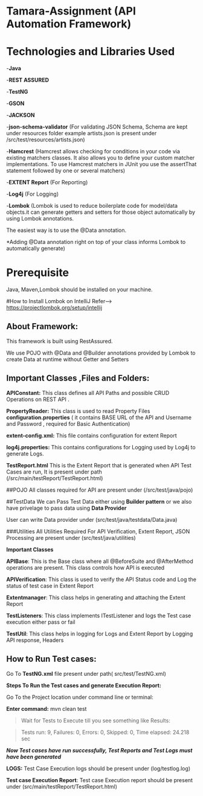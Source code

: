 # Tamara-Assignment (API Automation Framework)

#  Technologies and Libraries Used
-**Java**

-**REST ASSURED**

-**TestNG**

-**GSON**

-**JACKSON** 

-**json-schema-validator** (For validating JSON Schema, Schema are kept under resources folder example artists.json is present under /src/test/resources/artists.json)

-**Hamcrest** (Hamcrest allows checking for conditions in your code via existing matchers classes. It also allows you to define your custom matcher implementations. To use Hamcrest matchers in JUnit you use the assertThat statement followed by one or several matchers)

-**EXTENT Report** (For Reporting)

-**Log4j** (For Logging)

-**Lombok** (Lombok is used to reduce boilerplate code for model/data objects.it can generate getters and setters for those object automatically by using Lombok annotations. 

The easiest way is to use the @Data annotation.

*Adding @Data annotation right on top of your class informs Lombok to automatically generate)


#  Prerequisite
Java, Maven,Lombok should be installed on your machine.

#How to Install Lombok on IntelliJ
Refer--> https://projectlombok.org/setup/intellij

## About Framework:
This framework is built using RestAssured.

We use POJO with @Data and @Builder annotations provided by Lombok to create Data at runtime without Getter and Setters

## Important Classes ,Files and Folders:

**APIConstant:** This class defines all API Paths and possible CRUD Operations on REST API .

**PropertyReader:** This class is used to read Property Files **configuration.properties** ( it contains BASE URL of the API and Username and Password , required for Basic Authentication)

**extent-config.xml:** This file contains configuration for extent Report

**log4j.properties:** This contains configurations for Logging used by Log4j to generate Logs. 

**TestReport.html** This is the Extent Report that is generated when API Test Cases are run, It is present under path (/src/main/testReport/TestReport.html)

##POJO
All classes required for API are present under (/src/test/java/pojo)

##TestData
We can Pass Test Data either using **Builder pattern** or we also have privelage to pass data using **Data Provider**

User can write Data provider under (src/test/java/testdata/Data.java)

###Utilities
All Utilities Required For API Verification, Extent Report, JSON Processing are present under (src/test/java/utilities)

**Important Classes**

**APIBase**: This is the Base class where all @BeforeSuite and @AfterMethod operations are present.
This class controls how API is executed

**APIVerification**: This class is used to verify the API Status code and Log the status of test case in Extent Report

**Extentmanager**: This class helps in generating and attaching the Extent Report

**TestListeners**: This class implements ITestListener and logs the Test case execution either pass or fail

**TestUtil**: This class helps in logging for Logs and Extent Report by Logging API response, Headers

## How to Run Test cases:

Go To **TestNG.xml** file present under path( src/test/TestNG.xml)

**Steps To Run the Test cases and generate Execution Report:**

Go To the Project location under command line or terminal:

**Enter command:**
 mvn clean test

> Wait for Tests to Execute till you  see something like
> Results:

>Tests run: 9, Failures: 0, Errors: 0, Skipped: 0, Time elapsed: 24.218 sec


***Now Test cases have run successfully, Test Reports and Test Logs must have been generated***

**LOGS:** Test Case Execution logs should be present under (log/testlog.log)

**Test case Execution Report**: Test case Execution report should be present under (src/main/testReport/TestReport.html)

